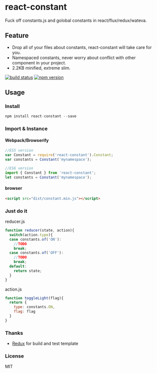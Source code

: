 # react-constant
Fuck off constants.js and golobal constants in react/flux/redux/wateva.

## Feature
* Drop all of your files about constants, react-constant will take care for you.
* Namespaced constants, never worry about conflict with other component in your project.
* 2.2KB minified, extreme slim.

[![build status](https://img.shields.io/travis/rackt/redux/react-constant.svg?style=flat-square)](https://travis-ci.org/yesvods/react-constant)
[![npm version](https://img.shields.io/npm/v/react-constant.svg?style=flat-square)](https://www.npmjs.com/package/react-constant)

## Usage

### Install 
```Javascript
npm install react-constant --save
```
### Import & Instance

#### Webpack/Browserify

```Javascript
//ES5 version
var Constant = require('react-constant').Constant;
var constants = Constant('mynamespace');

//ES6 version
import { Constant } from 'react-constant';
let constants = Constant('mynamespace');

```

#### browser
```html
<script src="dist/constant.min.js"></script>
```

### Just do it

reducer.js

```Javascript
function reducer(state, action){
  switch(action.type){
  case constants.of('ON'):
    //TODO
    break;
  case constants.of('OFF'):
    //TODO
    break;
  default: 
    return state;
  }
}
```

action.js

```Javascript
function toggleLight(flag){
  return {
    type: constants.ON,
    flag: flag
  }
}
```

### Thanks

* [Redux](https://github.com/rackt/redux) for build and test template

### License

MIT

